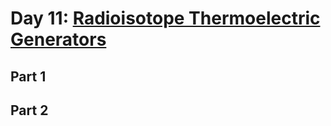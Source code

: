 # Day 11: [Radioisotope Thermoelectric Generators](https://adventofcode.com/2016/day/11)

## Part 1


## Part 2

